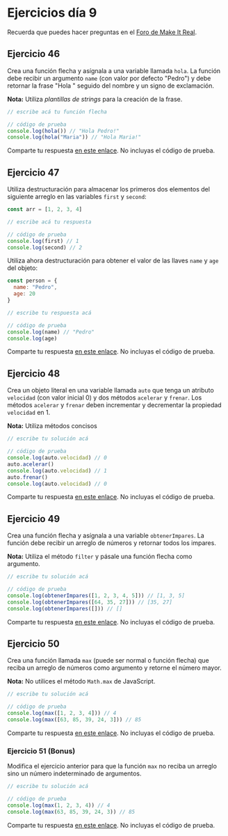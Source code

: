 # Ejercicios día 9

Recuerda que puedes hacer preguntas en el [Foro de Make It Real](https://foro.makeitreal.camp/c/intro-javascript-jul-2021/9).

## Ejercicio 46

Crea una función flecha y asígnala a una variable llamada `hola`. La función debe recibir un argumento `name` (con valor por defecto "Pedro") y debe retornar la frase "Hola " seguido del nombre y un signo de exclamación.

**Nota:** Utiliza *plantillas de strings* para la creación de la frase.

```javascript
// escribe acá tu función flecha

// código de prueba
console.log(hola()) // "Hola Pedro!"
console.log(hola("Maria")) // "Hola Maria!"
```

Comparte tu respuesta [en este enlace](https://foro.makeitreal.camp/t/respuestas-ejercicio-46-js-julio/4179). No incluyas el código de prueba.

## Ejercicio 47

Utiliza destructuración para almacenar los primeros dos elementos del siguiente arreglo en las variables `first` y `second`:

```javascript
const arr = [1, 2, 3, 4]

// escribe acá tu respuesta

// código de prueba
console.log(first) // 1
console.log(second) // 2
```

Utiliza ahora destructuración para obtener el valor de las llaves `name` y `age` del objeto:

```javascript
const person = {
  name: "Pedro",
  age: 20
}

// escribe tu respuesta acá

// código de prueba
console.log(name) // "Pedro"
console.log(age)
```

Comparte tu respuesta [en este enlace](https://foro.makeitreal.camp/t/respuestas-ejercicio-47-js-julio/4180). No incluyas el código de prueba.

## Ejercicio 48

Crea un objeto literal en una variable llamada `auto` que tenga un atributo `velocidad` (con valor inicial 0) y dos métodos `acelerar` y `frenar`. Los métodos `acelerar` y `frenar` deben incrementar y decrementar la propiedad `velocidad` en 1.

**Nota:** Utiliza métodos concisos

```javascript
// escribe tu solución acá

// código de prueba
console.log(auto.velocidad) // 0
auto.acelerar()
console.log(auto.velocidad) // 1
auto.frenar()
console.log(auto.velocidad) // 0
```

Comparte tu respuesta [en este enlace](https://foro.makeitreal.camp/t/respuestas-ejercicio-48-js-julio/4181). No incluyas el código de prueba.

## Ejercicio 49

Crea una función flecha y asígnala a una variable `obtenerImpares`. La función debe recibir un arreglo de números y retornar todos los impares.

**Nota:** Utiliza el método `filter` y pásale una función flecha como argumento.

```javascript
// escribe tu solución acá

// código de prueba
console.log(obtenerImpares([1, 2, 3, 4, 5])) // [1, 3, 5]
console.log(obtenerImpares([64, 35, 27])) // [35, 27]
console.log(obtenerImpares([])) // []
```

Comparte tu respuesta [en este enlace](https://foro.makeitreal.camp/t/respuestas-ejercicio-49-js-julio/4182). No incluyas el código de prueba.

## Ejercicio 50

Crea una función llamada `max` (puede ser normal o función flecha) que reciba un arreglo de números como argumento y retorne el número mayor.

**Nota:** No utilices el método `Math.max` de JavaScript.

```javascript
// escribe tu solución acá

// código de prueba
console.log(max([1, 2, 3, 4])) // 4
console.log(max([63, 85, 39, 24, 3])) // 85
```

Comparte tu respuesta [en este enlace](https://foro.makeitreal.camp/t/respuestas-ejercicio-50-js-julio/4183). No incluyas el código de prueba.

### Ejercicio 51 (Bonus)

Modifica el ejercicio anterior para que la función `max` no reciba un arreglo sino un número indeterminado de argumentos.

```javascript
// escribe tu solución acá

// código de prueba
console.log(max(1, 2, 3, 4)) // 4
console.log(max(63, 85, 39, 24, 3)) // 85
```

Comparte tu respuesta [en este enlace](https://foro.makeitreal.camp/t/respuestas-ejercicio-51-js-julio/4184). No incluyas el código de prueba.
